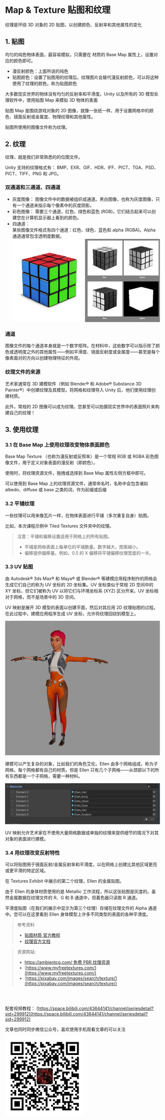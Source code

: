 # Map & Texture 贴图和纹理

纹理是环绕 3D 对象的 2D 贴图，以创建颜色、反射率和其他属性的变化

## 1. 贴图

均匀的纯色物体表面，最容易模拟，只需要在 材质的 Base Map 属性上，设置对应的颜色即可。

- 漫反射颜色：上面所说的纯色
- 贴图颜色：设置了贴图用的纹理后，纹理图片会替代漫反射颜色，可以将这种使用了纹理的颜色，称为贴图颜色

大多数现实世界的物体没有均匀的反射率和平滑度。Unity 以及所有的 3D 模型处理软件中，使用贴图 Map 来模拟 3D 物体的表面

贴图 Map 是围绕游戏对象的 2D 图像，就像一张纸一样，用于设置网格中的颜色、镜面反射或金属度、物理纹理和其他属性。

贴图所使用的图像文件称为纹理。

## 2. 纹理

纹理，就是我们非常熟悉的的位图文件。

Unity 支持的纹理格式有： BMP、EXR、GIF、HDR、IFF、PICT、TGA、PSD、PICT、TIFF、PNG 和 JPG。

### 双通道和三通道、四通道

- 灰度图像：
  图像文件中的数据被组织成通道。黑白图像，也称为灰度图像，只有一个通道来指示每个像素中的灰度阴影。
- 彩色图像：
  需要三个通道，红色、绿色和蓝色 (RGB)，它们结合起来可以创建您在计算机显示器上看到的颜色。
- 四通道：  
   某些图像文件格式有四个通道：红色、绿色、蓝色和 alpha (RGBA)。Alpha 通道通常包含透明度数据。
  ![](../imgs/CC_Shad_Text_A.jpg.2000x0x1.jpg)

### 通道

图像文件的每个通道本身就是一个数字矩阵。在材料中，这些数字可以指示除了颜色或透明度之外的其他属性——例如平滑度、镜面反射度或金属度——甚至是每个像素面对的方向以创建物理特征的外观。

### 纹理文件的来源

艺术家通常在 3D 建模软件（例如 Blender® 和 Adob​​e® Substance 3D Painter®）中创建纹理及其模型。将网格和纹理导入 Unity 后，他们使用纹理创建材质。

此外，常规的 2D 图像可以成为纹理。您甚至可以拍摄现实世界中的表面照片来构建自己的纹理！

## 3. 使用纹理

### 3.1 在 Base Map 上使用纹理改变物体表面颜色

Base Map Texture （也称为漫反射或反照率）是一个常规 RGB 或 RGBA 彩色图像文件，用于定义对象表面的漫反射（即颜色）。

使用时，将纹理资源文件，拖拽或选择到 Base Map 属性左侧方框中即可。

可以使用到 Base Map 上的纹理资源文件，通常命名时，名称中会包含诸如 albedo、diffuse 或 base 之类的词，作为前缀或后缀

### 3.2 平铺纹理

一些纹理可以用来像瓦片一样，在物体表面进行平铺（多次重复自身）贴图。

比如，本次课程示例中 Tiled Textures 文件夹中的纹理。

> 注意：平铺和偏移设置适用于网格上的所有贴图。
>
> - 平铺是网格表面上每单位的平铺数量。数字越大，图案越小。
> - 偏移提供偏移量。例如，0.5 的 X 偏移将平铺偏移纹理宽度的一半。

### 3.3 UV 贴图

由 Autodesk® 3ds Max® 和 Maya® 或 Blender® 等建模应用程序制作的网格会生成它们自己的称为 UV 坐标的 2D 坐标集。UV 坐标类似于常规 2D 空间中的 XY 坐标，但它们被称为 UV 以将它们与环境坐标系 (XYZ) 区分开来。UV 坐标相对于网格，而不是场景中的 3D 空间。

UV 映射是展开 3D 模型的表面以创建平面，然后对其应用 2D 纹理贴图的过程。在此过程中，建模应用程序生成 UV 坐标，允许将纹理回绕到模型上。

![](../imgs/a6gds-st4qm.gif)

建模可以产生复杂的对象，比如我们的角色艾伦。Ellen 由多个网格组成，称为子网格，每个网格都有自己的材质。但是 Ellen 只有几个子网格——从颈部以下的所有东西都是一个子网格，需要一种材料。

![](../imgs/CC_Shad_Text3.png)

UV 映射允许艺术家在不使用大量网格数据或单独的纹理来提供细节的情况下对其对象的表面进行建模。

### 3.4 用纹理改变反射特性

可以将贴图用于镜面反射/金属反射率和平滑度，以在网格上创建比其他区域更亮或更平滑的特定区域。

在 Textures Exhibit 中展示的第二个纹理，Ellen 的金属贴图。

由于 Ellen 的身体材质使用的是 Metallic 工作流程，所以这张贴图是灰度的。虽然金属数据在纹理文件的 R、G 和 B 通道中，但着色器只读取 R 通道。

平滑度贴图（在我们的展示中显示为第三个纹理）存储在纹理文件的 Alpha 通道中。您可以在这里看到 Ellen 身体模型上许多不同类型的表面的各种平滑度。

> 参考资料
>
> - [贴图材质 官方教程](https://learn.unity.com/tutorial/map-materials-with-textures)
> - [纹理官方文档](https://docs.unity3d.com/cn/2022.1/Manual/Textures.html)

> 资源网站:
>
> - [https://ambientcg.com/ 免费 PBR 纹理资源](https://ambientcg.com/)
> - [https://www.myfreetextures.com/](https://www.myfreetextures.com/)
> - [https://pixabay.com/images/search/texture/](https://pixabay.com/images/search/texture/)

</br>
</hr>
</br>

配套视频教程：
[https://space.bilibili.com/43644141/channel/seriesdetail?sid=299912](https://space.bilibili.com/43644141/channel/seriesdetail?sid=299912)

文章也同时同步微信公众号，喜欢使用手机观看文章的可以关注

![](../imgs/微信公众号二维码.jpg)
